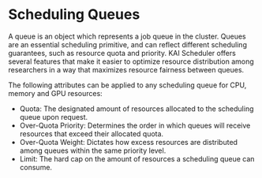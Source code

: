 # Scheduling Queues
A queue is an object which represents a job queue in the cluster. Queues are an essential scheduling primitive, and can reflect different scheduling guarantees, such as resource quota and priority.
KAI Scheduler offers several features that make it easier to optimize resource distribution among researchers in a way that maximizes resource fairness between queues.

The following attributes can be applied to any scheduling queue for CPU, memory and GPU resources:
* Quota: The designated amount of resources allocated to the scheduling queue upon request.
* Over-Quota Priority: Determines the order in which queues will receive resources that exceed their allocated quota.
* Over-Quota Weight: Dictates how excess resources are distributed among queues within the same priority level.
* Limit: The hard cap on the amount of resources a scheduling queue can consume.